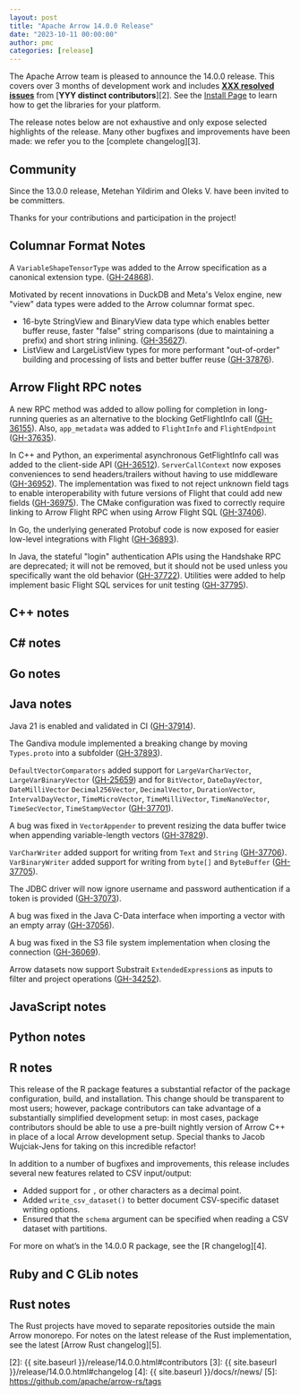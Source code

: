 ```yaml
---
layout: post
title: "Apache Arrow 14.0.0 Release"
date: "2023-10-11 00:00:00"
author: pmc
categories: [release]
---
```

<!--
{% comment %}
Licensed to the Apache Software Foundation (ASF) under one or more
contributor license agreements.  See the NOTICE file distributed with
this work for additional information regarding copyright ownership.
The ASF licenses this file to you under the Apache License, Version 2.0
(the "License"); you may not use this file except in compliance with
the License.  You may obtain a copy of the License at

http://www.apache.org/licenses/LICENSE-2.0

Unless required by applicable law or agreed to in writing, software
distributed under the License is distributed on an "AS IS" BASIS,
WITHOUT WARRANTIES OR CONDITIONS OF ANY KIND, either express or implied.
See the License for the specific language governing permissions and
limitations under the License.
{% endcomment %}
-->


The Apache Arrow team is pleased to announce the 14.0.0 release. This covers
over 3 months of development work and includes [**XXX resolved issues**][1]
from [**YYY distinct contributors**][2]. See the [Install Page](https://arrow.apache.org/install/)
to learn how to get the libraries for your platform.

The release notes below are not exhaustive and only expose selected highlights
of the release. Many other bugfixes and improvements have been made: we refer
you to the [complete changelog][3].

## Community

Since the 13.0.0 release, Metehan Yildirim and Oleks V. have been invited to be committers.

Thanks for your contributions and participation in the project!

## Columnar Format Notes

A `VariableShapeTensorType` was added to the Arrow specification as a canonical extension type. ([GH-24868](https://github.com/apache/arrow/issues/24868)).

Motivated by recent innovations in DuckDB and Meta's Velox engine, new "view" data types were added to the Arrow columnar format spec. 

* 16-byte StringView and BinaryView data type which enables better buffer reuse, faster "false" string comparisons (due to maintaining a prefix) and short string inlining. ([GH-35627](https://github.com/apache/arrow/issues/35627)).
* ListView and LargeListView types for more performant "out-of-order" building and processing of lists and better buffer reuse ([GH-37876](https://github.com/apache/arrow/issues/37876)).

## Arrow Flight RPC notes

A new RPC method was added to allow polling for completion in long-running queries as an alternative to the blocking GetFlightInfo call ([GH-36155](https://github.com/apache/arrow/issues/36155)). Also, `app_metadata` was added to `FlightInfo` and `FlightEndpoint` ([GH-37635](https://github.com/apache/arrow/issues/37635)).

In C++ and Python, an experimental asynchronous GetFlightInfo call was added to the client-side API ([GH-36512](https://github.com/apache/arrow/issues/36512)). `ServerCallContext` now exposes conveniences to send headers/trailers without having to use middleware ([GH-36952](https://github.com/apache/arrow/issues/36952)). The implementation was fixed to not reject unknown field tags to enable interoperability with future versions of Flight that could add new fields ([GH-36975](https://github.com/apache/arrow/issues/36975)). The CMake configuration was fixed to correctly require linking to Arrow Flight RPC when using Arrow Flight SQL ([GH-37406](https://github.com/apache/arrow/issues/37406)). 

In Go, the underlying generated Protobuf code is now exposed for easier low-level integrations with Flight ([GH-36893](https://github.com/apache/arrow/issues/36893)). 

In Java, the stateful "login" authentication APIs using the Handshake RPC are deprecated; it will not be removed, but it should not be used unless you specifically want the old behavior ([GH-37722](https://github.com/apache/arrow/issues/37722)). Utilities were added to help implement basic Flight SQL services for unit testing ([GH-37795](https://github.com/apache/arrow/issues/37795)).

## C++ notes

## C# notes

## Go notes

## Java notes

Java 21 is enabled and validated in CI ([GH-37914](https://github.com/apache/arrow/issues/37914)).

The Gandiva module implemented a breaking change by moving `Types.proto` into a subfolder ([GH-37893](https://github.com/apache/arrow/issues/37893)).

`DefaultVectorComparators` added support for `LargeVarCharVector`, `LargeVarBinaryVector` ([GH-25659](https://github.com/apache/arrow/issues/25659)) and for `BitVector`, `DateDayVector`, `DateMilliVector`
`Decimal256Vector`, `DecimalVector`, `DurationVector`, `IntervalDayVector`, `TimeMicroVector`, `TimeMilliVector`, `TimeNanoVector`, `TimeSecVector`, `TimeStampVector` ([GH-37701](https://github.com/apache/arrow/issues/37701)).

A bug was fixed in `VectorAppender` to prevent resizing the data buffer twice when appending variable-length vectors ([GH-37829](https://github.com/apache/arrow/issues/37829)).

`VarCharWriter` added support for writing from `Text` and `String` ([GH-37706](https://github.com/apache/arrow/issues/37706)). `VarBinaryWriter` added support for writing from `byte[]` and `ByteBuffer` ([GH-37705](https://github.com/apache/arrow/issues/37705)).

The JDBC driver will now ignore username and password authentication if a token is provided ([GH-37073](https://github.com/apache/arrow/issues/37073)).

A bug was fixed in the Java C-Data interface when importing a vector with an empty array ([GH-37056](https://github.com/apache/arrow/issues/37056)).

A bug was fixed in the S3 file system implementation when closing the connection ([GH-36069](https://github.com/apache/arrow/issues/36069)).

Arrow datasets now support Substrait `ExtendedExpression`s as inputs to filter and project operations ([GH-34252](https://github.com/apache/arrow/issues/34252)).

## JavaScript notes

## Python notes


## R notes

This release of the R package features a substantial refactor of the package configuration, build, and installation. This change should be transparent to most users; however, package contributors can take advantage of a substantially simplified development setup: in most cases, package contributors should be able to use a pre-built nightly version of Arrow C++ in place of a local Arrow development setup. Special thanks to Jacob Wujciak-Jens for taking on this incredible refactor!

In addition to a number of bugfixes and improvements, this release includes several new features related to CSV input/output:

- Added support for `,` or other characters as a decimal point.
- Added `write_csv_dataset()` to better document CSV-specific dataset writing options.
- Ensured that the `schema` argument can be specified when reading a CSV dataset with partitions.

For more on what’s in the 14.0.0 R package, see the [R changelog][4].

## Ruby and C GLib notes


## Rust notes

The Rust projects have moved to separate repositories outside the
main Arrow monorepo. For notes on the latest release of the Rust
implementation, see the latest [Arrow Rust changelog][5].

[1]: https://github.com/apache/arrow/milestone/55?closed=1
[2]: {{ site.baseurl }}/release/14.0.0.html#contributors
[3]: {{ site.baseurl }}/release/14.0.0.html#changelog
[4]: {{ site.baseurl }}/docs/r/news/
[5]: https://github.com/apache/arrow-rs/tags
